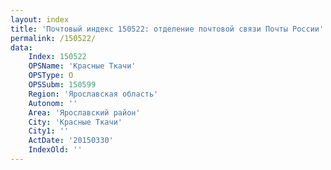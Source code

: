 ```yaml
---
layout: index
title: 'Почтовый индекс 150522: отделение почтовой связи Почты России'
permalink: /150522/
data:
    Index: 150522
    OPSName: 'Красные Ткачи'
    OPSType: О
    OPSSubm: 150599
    Region: 'Ярославская область'
    Autonom: ''
    Area: 'Ярославский район'
    City: 'Красные Ткачи'
    City1: ''
    ActDate: '20150330'
    IndexOld: ''
---
```

